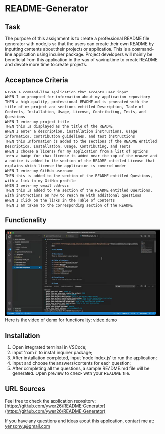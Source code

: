 # README-Generator

## Task
The purpose of this assignment is to create a professional README file generator with node,js so that the users can create their own README by inputting contents about their projects or application. This is a command-line application using inquirer package. Project developers will mainly be beneficial from this application in the way of saving time to create README and devote more time to create projects.

## Acceptance Criteria

```
GIVEN a command-line application that accepts user input
WHEN I am prompted for information about my application repository
THEN a high-quality, professional README.md is generated with the title of my project and sections entitled Description, Table of Contents, Installation, Usage, License, Contributing, Tests, and Questions
WHEN I enter my project title
THEN this is displayed as the title of the README
WHEN I enter a description, installation instructions, usage information, contribution guidelines, and test instructions
THEN this information is added to the sections of the README entitled Description, Installation, Usage, Contributing, and Tests
WHEN I choose a license for my application from a list of options
THEN a badge for that license is added near the top of the README and a notice is added to the section of the README entitled License that explains which license the application is covered under
WHEN I enter my GitHub username
THEN this is added to the section of the README entitled Questions, with a link to my GitHub profile
WHEN I enter my email address
THEN this is added to the section of the README entitled Questions, with instructions on how to reach me with additional questions
WHEN I click on the links in the Table of Contents
THEN I am taken to the corresponding section of the README
```

## Functionality

![Demo](./assets/sc-9.png)
Here is the video of demo for functionality: [video demo](https://drive.google.com/file/d/1Vk-xM0Gol2k7Z2gWcELnv_3bCdd0K8I0/view?usp=sharing)

## Installation

1. Open integrated terminal in VSCode;
2. input 'npm i' to install inquirer package;
3. After installation completed, input 'node index.js' to run the application;
4. Input and choose the answers/contents for each question;
5. After completing all the questions, a sample README.md file will be generated. Open preview to check with your README file.

## URL Sources

Feel free to check the application repository: [https://github.com/ywen26/README-Generator](https://github.com/ywen26/README-Generator)

If you have any questions and ideas about this application, contact me at: <yensonyu@gmail.com>